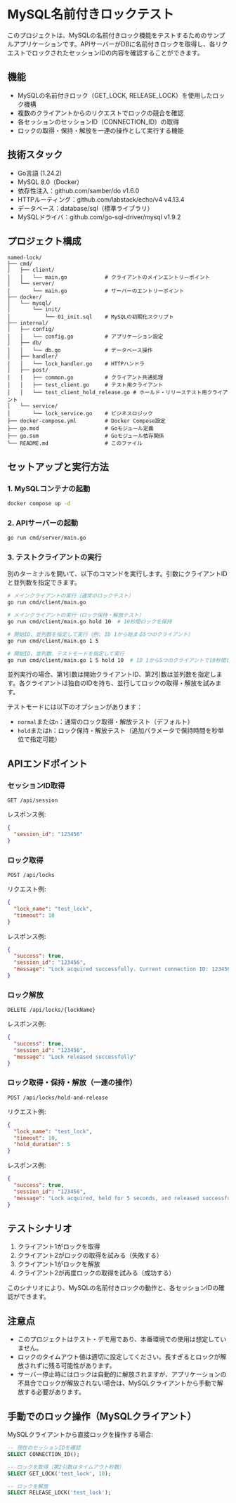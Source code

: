 # MySQL名前付きロックテスト

このプロジェクトは、MySQLの名前付きロック機能をテストするためのサンプルアプリケーションです。APIサーバーがDBに名前付きロックを取得し、各リクエストでロックされたセッションIDの内容を確認することができます。

## 機能

- MySQLの名前付きロック（GET_LOCK, RELEASE_LOCK）を使用したロック機構
- 複数のクライアントからのリクエストでロックの競合を確認
- 各セッションのセッションID（CONNECTION_ID）の取得
- ロックの取得・保持・解放を一連の操作として実行する機能

## 技術スタック

- Go言語 (1.24.2)
- MySQL 8.0（Docker）
- 依存性注入：github.com/samber/do v1.6.0
- HTTPルーティング：github.com/labstack/echo/v4 v4.13.4
- データベース：database/sql（標準ライブラリ）
- MySQLドライバ：github.com/go-sql-driver/mysql v1.9.2

## プロジェクト構成

```
named-lock/
├── cmd/
│   ├── client/
│   │   └── main.go            # クライアントのメインエントリーポイント
│   └── server/
│       └── main.go            # サーバーのエントリーポイント
├── docker/
│   └── mysql/
│       └── init/
│           └── 01_init.sql    # MySQLの初期化スクリプト
├── internal/
│   ├── config/
│   │   └── config.go          # アプリケーション設定
│   ├── db/
│   │   └── db.go              # データベース操作
│   ├── handler/
│   │   └── lock_handler.go    # HTTPハンドラ
│   ├── post/
│   │   ├── common.go          # クライアント共通処理
│   │   ├── test_client.go     # テスト用クライアント
│   │   └── test_client_hold_release.go # ホールド・リリーステスト用クライアント
│   └── service/
│       └── lock_service.go    # ビジネスロジック
├── docker-compose.yml         # Docker Compose設定
├── go.mod                     # Goモジュール定義
├── go.sum                     # Goモジュール依存関係
└── README.md                  # このファイル
```

## セットアップと実行方法

### 1. MySQLコンテナの起動

```bash
docker compose up -d
```

### 2. APIサーバーの起動

```bash
go run cmd/server/main.go
```

### 3. テストクライアントの実行

別のターミナルを開いて、以下のコマンドを実行します。引数にクライアントIDと並列数を指定できます。

```bash
# メインクライアントの実行（通常のロックテスト）
go run cmd/client/main.go

# メインクライアントの実行（ロック保持・解放テスト）
go run cmd/client/main.go hold 10  # 10秒間ロックを保持

# 開始ID、並列数を指定して実行（例: ID 1から始まる5つのクライアント）
go run cmd/client/main.go 1 5

# 開始ID、並列数、テストモードを指定して実行
go run cmd/client/main.go 1 5 hold 10  # ID 1から5つのクライアントで10秒間ロック保持テスト
```

並列実行の場合、第1引数は開始クライアントID、第2引数は並列数を指定します。各クライアントは独自のIDを持ち、並行してロックの取得・解放を試みます。

テストモードには以下のオプションがあります：
- `normal`または`n`：通常のロック取得・解放テスト（デフォルト）
- `hold`または`h`：ロック保持・解放テスト（追加パラメータで保持時間を秒単位で指定可能）

## APIエンドポイント

### セッションID取得

```
GET /api/session
```

レスポンス例:
```json
{
  "session_id": "123456"
}
```

### ロック取得

```
POST /api/locks
```

リクエスト例:
```json
{
  "lock_name": "test_lock",
  "timeout": 10
}
```

レスポンス例:
```json
{
  "success": true,
  "session_id": "123456",
  "message": "Lock acquired successfully. Current connection ID: 123456"
}
```

### ロック解放

```
DELETE /api/locks/{lockName}
```

レスポンス例:
```json
{
  "success": true,
  "session_id": "123456",
  "message": "Lock released successfully"
}
```


### ロック取得・保持・解放（一連の操作）

```
POST /api/locks/hold-and-release
```

リクエスト例:
```json
{
  "lock_name": "test_lock",
  "timeout": 10,
  "hold_duration": 5
}
```

レスポンス例:
```json
{
  "success": true,
  "session_id": "123456",
  "message": "Lock acquired, held for 5 seconds, and released successfully. Current connection ID: 123456"
}
```

## テストシナリオ

1. クライアント1がロックを取得
2. クライアント2がロックの取得を試みる（失敗する）
3. クライアント1がロックを解放
4. クライアント2が再度ロックの取得を試みる（成功する）

このシナリオにより、MySQLの名前付きロックの動作と、各セッションIDの確認ができます。

## 注意点

- このプロジェクトはテスト・デモ用であり、本番環境での使用は想定していません。
- ロックのタイムアウト値は適切に設定してください。長すぎるとロックが解放されずに残る可能性があります。
- サーバー停止時にはロックは自動的に解放されますが、アプリケーションの不具合でロックが解放されない場合は、MySQLクライアントから手動で解放する必要があります。

## 手動でのロック操作（MySQLクライアント）

MySQLクライアントから直接ロックを操作する場合:

```sql
-- 現在のセッションIDを確認
SELECT CONNECTION_ID();

-- ロックを取得（第2引数はタイムアウト秒数）
SELECT GET_LOCK('test_lock', 10);

-- ロックを解放
SELECT RELEASE_LOCK('test_lock');
```
